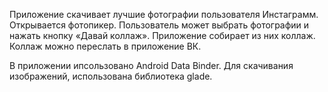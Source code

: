 Приложение скачивает лучшие фотографии пользователя Инстаграмм.
Открывается фотопикер.
Пользователь может выбрать фотографии и нажать кнопку «Давай коллаж».
Приложение собирает из них коллаж.
Коллаж можно переслать в приложение ВК.

В приложении ипсользовано Android Data Binder.
Для скачивания изображений, использована библиотека glade.

